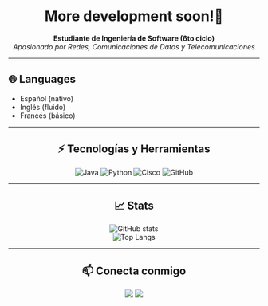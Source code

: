 <h1 align="center">More development soon!👋</h1>

<p align="center">
  <b>Estudiante de Ingeniería de Software (6to ciclo)</b><br>
  <i>Apasionado por Redes, Comunicaciones de Datos y Telecomunicaciones</i>
</p>

---

## 🌐 Languages
- Español (nativo)  
- Inglés (fluido)  
- Francés (básico)  

---

<h2 align="center">⚡ Tecnologías y Herramientas</h2>

<p align="center">
  <img src="https://img.shields.io/badge/Code-Java-blue?logo=java" alt="Java"/>
  <img src="https://img.shields.io/badge/Code-Python-green?logo=python" alt="Python"/>
  <img src="https://img.shields.io/badge/Networking-Cisco-orange?logo=cisco" alt="Cisco"/>
  <img src="https://img.shields.io/badge/Tool-GitHub-black?logo=github" alt="GitHub"/>
</p>

---

<h2 align="center">📈 Stats</h2>

<p align="center">
  <img src="https://github-readme-stats.vercel.app/api?username=tuusuario&show_icons=true&theme=radical" alt="GitHub stats"/>
  <br>
  <img src="https://github-readme-stats.vercel.app/api/top-langs/?username=tuusuario&layout=compact&theme=radical" alt="Top Langs"/>
</p>

---

<h2 align="center">📫 Conecta conmigo</h2>

<p align="center">
  <a href="mailto:tuemail@example.com"><img src="https://img.shields.io/badge/Email-Contact%20Me-red?logo=gmail" /></a>
  <a href="https://www.linkedin.com/in/tuusuario"><img src="https://img.shields.io/badge/LinkedIn-Profile-blue?logo=linkedin" /></a>
</p>
